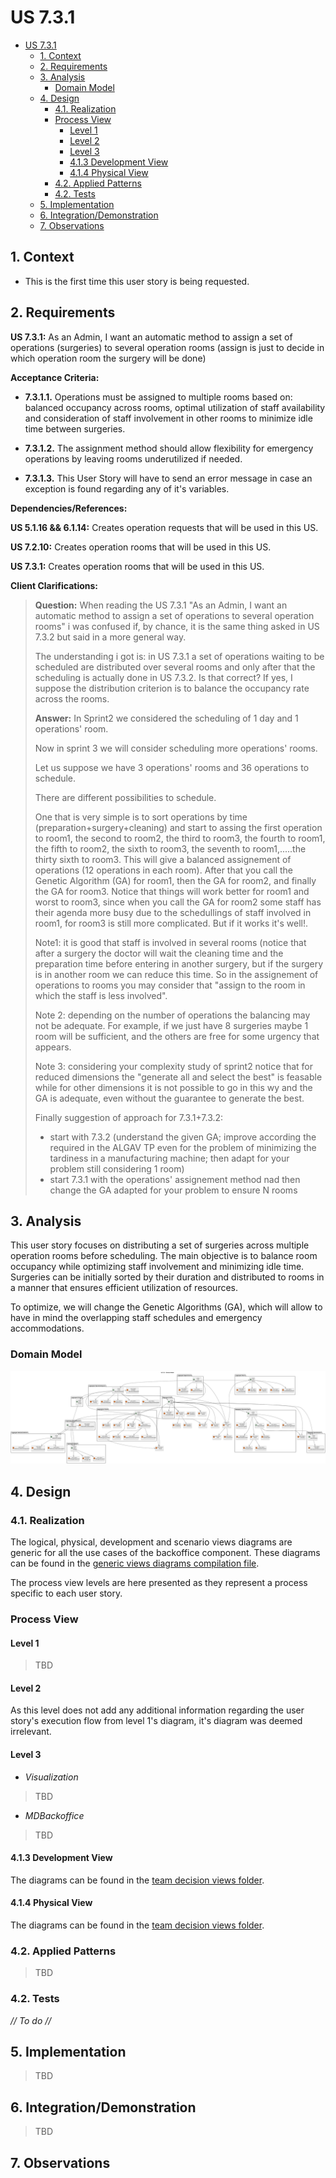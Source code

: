 # US 7.3.1

<!-- TOC -->
* [US 7.3.1](#us-731)
  * [1. Context](#1-context)
  * [2. Requirements](#2-requirements)
  * [3. Analysis](#3-analysis)
    * [Domain Model](#domain-model)
  * [4. Design](#4-design)
    * [4.1. Realization](#41-realization)
    * [Process View](#process-view)
      * [Level 1](#level-1)
      * [Level 2](#level-2)
      * [Level 3](#level-3)
      * [4.1.3 Development View](#413-development-view)
      * [4.1.4 Physical View](#414-physical-view)
    * [4.2. Applied Patterns](#42-applied-patterns)
    * [4.2. Tests](#42-tests)
  * [5. Implementation](#5-implementation)
  * [6. Integration/Demonstration](#6-integrationdemonstration)
  * [7. Observations](#7-observations)
<!-- TOC -->


## 1. Context

* This is the first time this user story is being requested.

## 2. Requirements

**US 7.3.1:** As an Admin, I want an automatic method to assign a set of operations (surgeries) to several operation rooms
(assign is just to decide in which operation room the surgery will be done)

**Acceptance Criteria:**

- **7.3.1.1.** Operations must be assigned to multiple rooms based on: balanced occupancy across rooms, optimal utilization
of staff availability and consideration of staff involvement in other rooms to minimize idle time between surgeries.

- **7.3.1.2.** The assignment method should allow flexibility for emergency operations by leaving rooms underutilized if needed.

- **7.3.1.3.** This User Story will have to send an error message in case an exception is found regarding any of it's variables.

**Dependencies/References:**

**US 5.1.16 && 6.1.14:** Creates operation requests that will be used in this US.

**US 7.2.10:** Creates operation rooms that will be used in this US.

**US 7.3.1:** Creates operation rooms that will be used in this US.

**Client Clarifications:**

> **Question:** When reading the US 7.3.1 "As an Admin, I want an automatic method to assign a set of operations to several
> operation rooms" i was confused if, by chance, it is the same thing asked in US 7.3.2 but said in a more general way.
> 
> The understanding i got is: in US 7.3.1 a set of operations waiting to be scheduled are distributed over several rooms
> and only after that the scheduling is actually done in US 7.3.2. Is that correct? If yes, I suppose the distribution
> criterion is to balance the occupancy rate across the rooms.
>
> **Answer:** In Sprint2 we considered the scheduling of 1 day and 1 operations' room.
>
> Now in sprint 3 we will consider scheduling more operations' rooms.
>
> Let us suppose we have 3 operations' rooms and 36 operations to schedule.
>
> There are different possibilities to schedule.
>
> One that is very simple is to sort operations by time (preparation+surgery+cleaning) and start to assing the first 
> operation to room1, the second to room2, the third to room3, the fourth to room1, the fifth to room2, the sixth to 
> room3, the seventh to room1,.....the thirty sixth to room3. This will give a balanced assignement of operations 
> (12 operations in each room). After that you call the Genetic Algorithm (GA) for room1, then the GA for room2, and 
> finally the GA for room3. Notice that things will work better for room1 and worst to room3, since when you call the 
> GA for room2 some staff has their agenda more busy due to the schedullings of staff involved in room1, for room3 is 
> still more complicated. But if it works it's well!.
>
> Note1: it is good that staff is involved in several rooms (notice that after a surgery the doctor will wait the 
> cleaning time and the preparation time before entering in another surgery, but if the surgery is in another room we 
> can reduce this time. So in the assignement of operations to rooms you may consider that "assign to the room in which 
> the staff is less involved".
>
> Note 2: depending on the number of operations the balancing may not be adequate. For example, if we just have 8 
> surgeries maybe 1 room will be sufficient, and the others are free for some urgency that appears.
>
> Note 3: considering your complexity study of sprint2 notice that for reduced dimensions the "generate all and select 
> the best" is feasable while for other dimensions it is not possible to go in this wy and the GA is adequate, even 
> without the guarantee to generate the best.
>
> Finally suggestion of approach for 7.3.1+7.3.2:
> - start with 7.3.2 (understand the given GA; improve according the required in the ALGAV TP even for the problem of 
> minimizing the tardiness in a manufacturing machine; then adapt for your problem still considering 1 room)
> - start 7.3.1 with the operations' assignement method nad then change the GA adapted for your problem to ensure N rooms


## 3. Analysis

This user story focuses on distributing a set of surgeries across multiple operation rooms before scheduling. The main 
objective is to balance room occupancy while optimizing staff involvement and minimizing idle time. Surgeries can be 
initially sorted by their duration and distributed to rooms in a manner that ensures efficient utilization of resources.

To optimize, we will change the Genetic Algorithms (GA), which will allow to have in mind the overlapping staff schedules
and emergency accommodations.


### Domain Model

![us-7.3.1-dm.svg](diagrams/dm/us-7.3.1-dm.svg)

## 4. Design

### 4.1. Realization

The logical, physical, development and scenario views diagrams are generic for all the use cases of the backoffice component.
These diagrams can be found in the [generic views diagrams compilation file](../team-decisions/views/general-views.md).

The process view levels are here presented as they represent a process specific to each user story.

### Process View

#### Level 1

> TBD

#### Level 2

As this level does not add any additional information regarding the user story's execution flow from level 1's diagram, 
it's diagram was deemed irrelevant.

#### Level 3

- _Visualization_<br>
> TBD


- _MDBackoffice_
> TBD

#### 4.1.3 Development View

The diagrams can be found in the [team decision views folder](../team-decisions/views/general-views.md#3-development-view).

#### 4.1.4 Physical View

The diagrams can be found in the [team decision views folder](../team-decisions/views/general-views.md#4-physical-view).
  
### 4.2. Applied Patterns

> TBD


### 4.2. Tests

_// To do //_


## 5. Implementation

> TBD

## 6. Integration/Demonstration

> TBD

## 7. Observations
